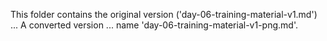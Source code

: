 This folder contains the original version ('day-06-training-material-v1.md') ...
A converted version ... name 'day-06-training-material-v1-png.md'.